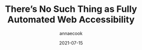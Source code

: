 ---
author: annaecook
date: 2021-07-15
publisher: uxdesigncc
tags:
  - accessibility
  - automation
target_url: https://uxdesign.cc/theres-no-such-thing-as-fully-automated-web-accessibility-260d6f4632a8
title: There’s No Such Thing as Fully Automated Web Accessibility
---